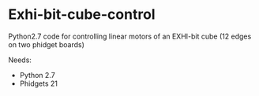 # Exhi-bit-cube-control
Python2.7 code for controlling linear motors of an EXHI-bit cube (12 edges on two phidget boards)

Needs:
- Python 2.7
- Phidgets 21

